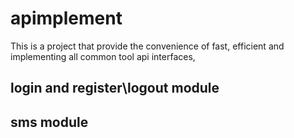 # apimplement
This is a project that provide the convenience of fast, efficient and implementing all common tool api interfaces,
## login and register\logout module
## sms module
